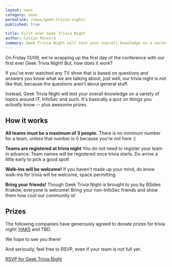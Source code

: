 ```yaml
---
layout: news
category: news
permalink: /news/geek-trivia-night/
published: true

title: First ever Geek Trivia Night
author: Cassio Pereira
summary: Geek Trivia Night will test your overall knowledge on a variety of topics. It's basically a quiz on things you *actually* know, and with awesome prizes.
---
```


On Friday 13/09, we're wrapping up the first day of the conference with our first ever Geek Trivia Night! But, how does it work?

If you've ever watched any TV show that is based on questions and answers you know what we are talking about, just well, our trivia night is *not* like that, because the questions aren't about general stuff.

Instead, Geek Trivia Night will test your overall knowledge on a variety of topics around IT, InfoSec and such. It's basically a quiz on things you *actually* know -- plus awesome prizes.

## How it works

**All teams must be a maximum of 3 people.**
There is no minimum number for a team, unless that number is 0 because you're not here :)

**Teams are registered at trivia night**
You do not need to register your team in advance. Team names will be registered once trivia starts. Do arrive a little early to pick a good spot!

**Walk-ins will be welcome!**
If you haven't made up your mind, do know walk-ins for trivia will be welcome, space permitting.

**Bring your friends!**
Though Geek Trivia Night is brought to you by BSides Kraków, everyone is welcome! Bring your non-InfoSec friends and show them how cool our community is!

## Prizes

The following companies have generously agreed to donate prizes for trivia night: <a href="http://hak5.org/" target="_blank">HAK5</a> and TBD.

We hope to see you there!

And seriously, feel free to RSVP, even if your team is not full yet.

<p><a href="#" class="button">RSVP for Geek Trivia Night</a></p>

<!--Thanks to <a href="http://volacci.com/" target="_blank">Volacci</a>, our Geek Trivia Night sponsor.

![Volacci](/img/sponsors/volacci.png)
-->